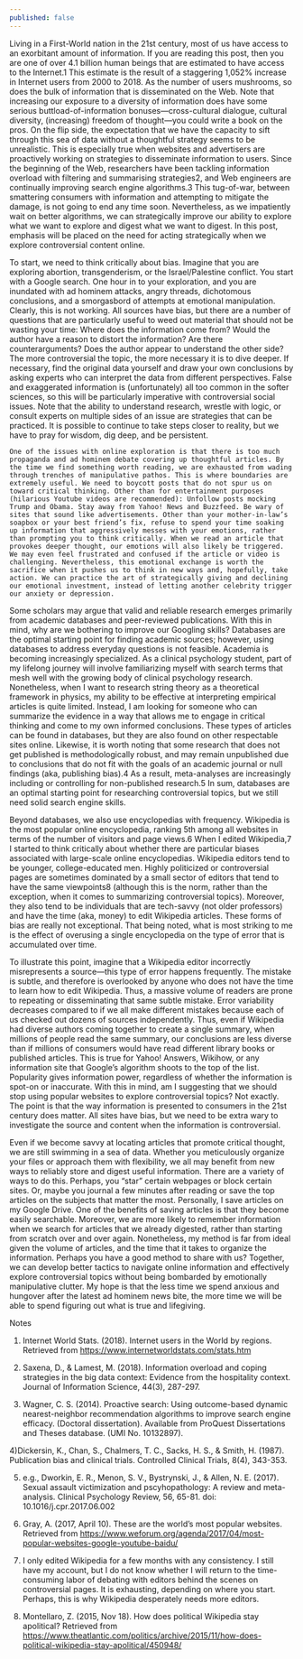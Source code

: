 ```yaml
---
published: false
---
```


Living in a First-World nation in the 21st century, most of us have access to an exorbitant amount of information. If you are reading this post, then you are one of over 4.1 billion human beings that are estimated to have access to the Internet.1 This estimate is the result of a staggering 1,052% increase in Internet users from 2000 to 2018. As the number of users mushrooms, so does the bulk of information that is disseminated on the Web. Note that increasing our exposure to a diversity of information does have some serious buttload-of-information bonuses—cross-cultural dialogue, cultural diversity, (increasing) freedom of thought—you could write a book on the pros. On the flip side, the expectation that we have the capacity to sift through this sea of data without a thoughtful strategy seems to be unrealistic. This is especially true when websites and advertisers are proactively working on strategies to disseminate information to users. Since the beginning of the Web, researchers have been tackling information overload with filtering and summarising strategies2, and Web engineers are continually improving search engine algorithms.3 This tug-of-war, between smattering consumers with information and attempting to mitigate the damage, is not going to end any time soon. Nevertheless, as we impatiently wait on better algorithms, we can strategically improve our ability to explore what we want to explore and digest what we want to digest. In this post, emphasis will be placed on the need for acting strategically when we explore controversial content online.

To start, we need to think critically about bias. Imagine that you are exploring abortion, transgenderism, or the Israel/Palestine conflict. You start with a Google search. One hour in to your exploration, and you are inundated with ad hominem attacks, angry threads, dichotomous conclusions, and a smorgasbord of attempts at emotional manipulation. Clearly, this is not working. All sources have bias, but there are a number of questions that are particularly useful to weed out material that should not be wasting your time: Where does the information come from? Would the author have a reason to distort the information? Are there counterarguments? Does the author appear to understand the other side? The more controversial the topic, the more necessary it is to dive deeper. If necessary, find the original data yourself and draw your own conclusions by asking experts who can interpret the data from different perspectives. False and exaggerated information is (unfortunately) all too common in the softer sciences, so this will be particularly imperative with controversial social issues. Note that the ability to understand research, wrestle with logic, or consult experts on multiple sides of an issue are strategies that can be practiced. It is possible to continue to take steps closer to reality, but we have to pray for wisdom, dig deep, and be persistent.

	One of the issues with online exploration is that there is too much propaganda and ad hominem debate covering up thoughtful articles. By the time we find something worth reading, we are exhausted from wading through trenches of manipulative pathos. This is where boundaries are extremely useful. We need to boycott posts that do not spur us on toward critical thinking. Other than for entertainment purposes (hilarious Youtube videos are recommended): Unfollow posts mocking Trump and Obama. Stay away from Yahoo! News and Buzzfeed. Be wary of sites that sound like advertisements. Other than your mother-in-law’s soapbox or your best friend’s fix, refuse to spend your time soaking up information that aggressively messes with your emotions, rather than prompting you to think critically. When we read an article that provokes deeper thought, our emotions will also likely be triggered. We may even feel frustrated and confused if the article or video is challenging. Nevertheless, this emotional exchange is worth the sacrifice when it pushes us to think in new ways and, hopefully, take action. We can practice the art of strategically giving and declining our emotional investment, instead of letting another celebrity trigger our anxiety or depression. 

Some scholars may argue that valid and reliable research emerges primarily from academic databases and peer-reviewed publications. With this in mind, why are we bothering to improve our Googling skills? Databases are the optimal starting point for finding academic sources; however, using databases to address everyday questions is not feasible. Academia is becoming increasingly specialized. As a clinical psychology student, part of my lifelong journey will involve familiarizing myself with search terms that mesh well with the growing body of clinical psychology research. Nonetheless, when I want to research string theory as a theoretical framework in physics, my ability to be effective at interpreting empirical articles is quite limited. Instead, I am looking for someone who can summarize the evidence in a way that allows me to engage in critical thinking and come to my own informed conclusions. These types of articles can be found in databases, but they are also found on other respectable sites online. Likewise, it is worth noting that some research that does not get published is methodologically robust, and may remain unpublished due to conclusions that do not fit with the goals of an academic journal or null findings (aka, publishing bias).4 As a result, meta-analyses are increasingly including or controlling for non-published research.5 In sum, databases are an optimal starting point for researching controversial topics, but we still need solid search engine skills.

Beyond databases, we also use encyclopedias with frequency. Wikipedia is the most popular online encyclopedia, ranking 5th among all websites in terms of the number of visitors and page views.6 When I edited Wikipedia,7 I started to think critically about whether there are particular biases associated with large-scale online encyclopedias. Wikipedia editors tend to be younger, college-educated men. Highly politicized or controversial pages are sometimes dominated by a small sector of editors that tend to have the same viewpoints8 (although this is the norm, rather than the exception, when it comes to summarizing controversial topics). Moreover, they also tend to be individuals that are tech-savvy (not older professors) and have the time (aka, money) to edit Wikipedia articles. These forms of bias are really not exceptional. That being noted, what is most striking to me is the effect of overusing a single encyclopedia on the type of error that is accumulated over time. 

To illustrate this point, imagine that a Wikipedia editor incorrectly misrepresents a source—this type of error happens frequently. The mistake is subtle, and therefore is overlooked by anyone who does not have the time to learn how to edit Wikipedia. Thus, a massive volume of readers are prone to repeating or disseminating that same subtle mistake. Error variability decreases compared to if we all make different mistakes because each of us checked out dozens of sources independently. Thus, even if Wikipedia had diverse authors coming together to create a single summary, when millions of people read the same summary, our conclusions are less diverse than if millions of consumers would have read different library books or published articles. This is true for Yahoo! Answers, Wikihow, or any information site that Google’s algorithm shoots to the top of the list. Popularity gives information power, regardless of whether the information is spot-on or inaccurate. With this in mind, am I suggesting that we should stop using popular websites to explore controversial topics? Not exactly. The point is that the way information is presented to consumers in the 21st century does matter. All sites have bias, but we need to be extra wary to investigate the source and content when the information is controversial.  

Even if we become savvy at locating articles that promote critical thought, we are still swimming in a sea of data. Whether you meticulously organize your files or approach them with flexibility, we all may benefit from new ways to reliably store and digest useful information. There are a variety of ways to do this. Perhaps, you “star” certain webpages or block certain sites. Or, maybe you journal a few minutes after reading or save the top articles on the subjects that matter the most. Personally, I save articles on my Google Drive. One of the benefits of saving articles is that they become easily searchable. Moreover, we are more likely to remember information when we search for articles that we already digested, rather than starting from scratch over and over again. Nonetheless, my method is far from ideal given the volume of articles, and the time that it takes to organize the information. Perhaps you have a good method to share with us? Together, we can develop better tactics to navigate online information and effectively explore controversial topics without being bombarded by emotionally manipulative clutter. My hope is that the less time we spend anxious and hungover after the latest ad hominem news bite, the more time we will be able to spend figuring out what is true and lifegiving.     

Notes
1) Internet World Stats. (2018). Internet users in the World by regions. Retrieved from https://www.internetworldstats.com/stats.htm 

2) Saxena, D., & Lamest, M. (2018). Information overload and coping strategies in the big data context: Evidence from the hospitality context. Journal of Information Science, 44(3), 287-297. 

3) Wagner, C. S. (2014). Proactive search: Using outcome-based dynamic nearest-neighbor recommendation algorithms to improve search engine efficacy. (Doctoral dissertation). Available from ProQuest Dissertations and Theses database. (UMI No. 10132897). 

4)Dickersin, K., Chan, S., Chalmers, T. C., Sacks, H. S., & Smith, H. (1987). Publication bias and clinical trials. Controlled Clinical Trials, 8(4), 343-353. 

5) e.g., Dworkin, E. R., Menon, S. V., Bystrynski, J., & Allen, N. E. (2017). Sexual assault victimization and pscyhopathology: A review and meta-analysis. Clinical Psychology Review, 56, 65-81. doi: 10.1016/j.cpr.2017.06.002

6) Gray, A. (2017, April 10). These are the world’s most popular websites. Retrieved from https://www.weforum.org/agenda/2017/04/most-popular-websites-google-youtube-baidu/ 

7) I only edited Wikipedia for a few months with any consistency. I still have my account, but I do not know whether I will return to the time-consuming labor of debating with editors behind the scenes on controversial pages. It is exhausting, depending on where you start. Perhaps, this is why Wikipedia desperately needs more editors. 


8) Montellaro, Z. (2015, Nov 18). How does political Wikipedia stay apolitical? Retrieved from https://www.theatlantic.com/politics/archive/2015/11/how-does-political-wikipedia-stay-apolitical/450948/
